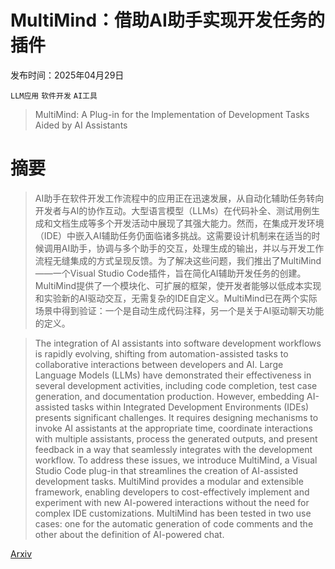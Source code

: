 # MultiMind：借助AI助手实现开发任务的插件

发布时间：2025年04月29日

`LLM应用` `软件开发` `AI工具`

> MultiMind: A Plug-in for the Implementation of Development Tasks Aided by AI Assistants

# 摘要

> AI助手在软件开发工作流程中的应用正在迅速发展，从自动化辅助任务转向开发者与AI的协作互动。大型语言模型（LLMs）在代码补全、测试用例生成和文档生成等多个开发活动中展现了其强大能力。然而，在集成开发环境（IDE）中嵌入AI辅助任务仍面临诸多挑战。这需要设计机制来在适当的时候调用AI助手，协调与多个助手的交互，处理生成的输出，并以与开发工作流程无缝集成的方式呈现反馈。为了解决这些问题，我们推出了MultiMind——一个Visual Studio Code插件，旨在简化AI辅助开发任务的创建。MultiMind提供了一个模块化、可扩展的框架，使开发者能够以低成本实现和实验新的AI驱动交互，无需复杂的IDE自定义。MultiMind已在两个实际场景中得到验证：一个是自动生成代码注释，另一个是关于AI驱动聊天功能的定义。

> The integration of AI assistants into software development workflows is rapidly evolving, shifting from automation-assisted tasks to collaborative interactions between developers and AI. Large Language Models (LLMs) have demonstrated their effectiveness in several development activities, including code completion, test case generation, and documentation production. However, embedding AI-assisted tasks within Integrated Development Environments (IDEs) presents significant challenges. It requires designing mechanisms to invoke AI assistants at the appropriate time, coordinate interactions with multiple assistants, process the generated outputs, and present feedback in a way that seamlessly integrates with the development workflow. To address these issues, we introduce MultiMind, a Visual Studio Code plug-in that streamlines the creation of AI-assisted development tasks. MultiMind provides a modular and extensible framework, enabling developers to cost-effectively implement and experiment with new AI-powered interactions without the need for complex IDE customizations. MultiMind has been tested in two use cases: one for the automatic generation of code comments and the other about the definition of AI-powered chat.

[Arxiv](https://arxiv.org/abs/2506.11014)